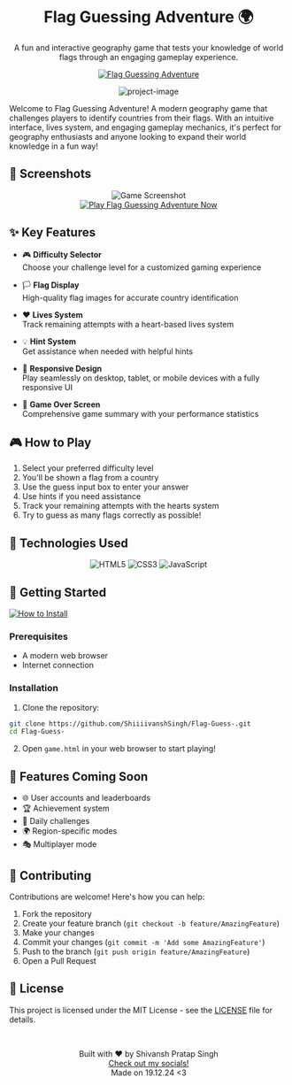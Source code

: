 <a name="readme-top"></a>

<div align="center">
  <h1>Flag Guessing Adventure 🌍</h1>
  <p>A fun and interactive geography game that tests your knowledge of world flags through an engaging gameplay experience.</p>
  


  
  <a href="https://shiiiivanshsingh.github.io/Flag-Guess-/game.html"><img src="https://img.shields.io/badge/Flag_Guessing_Adventure-0066FF?style=for-the-badge&logo=github&logoColor=white" alt="Flag Guessing Adventure"></a>

  <p align="center"><img src="https://socialify.git.ci/ShiiiivanshSingh/Flag-Guess-/image?description=1&amp;language=1&amp;name=1&amp;owner=1&amp;pattern=Brick+Wall&amp;theme=Dark" alt="project-image"></p>
</div>

Welcome to Flag Guessing Adventure! A modern geography game that challenges players to identify countries from their flags. With an intuitive interface, lives system, and engaging gameplay mechanics, it's perfect for geography enthusiasts and anyone looking to expand their world knowledge in a fun way!



## 🌟 Screenshots

<div align="center">
  <img src="https://github.com/user-attachments/assets/79bf9491-a31e-48a3-b45e-cb1cff4a976f" alt="Game Screenshot">
</div>

<div align="center">
  <a href="https://shiiiivanshsingh.github.io/Flag-Guess-/game.html"><img src="https://img.shields.io/badge/🌍%20Play%20Flag%20Guessing%20Adventure%20Now-4285F4?style=for-the-badge" alt="Play Flag Guessing Adventure Now"></a>
</div>





## ✨ Key Features

* 🎮 **Difficulty Selector**
  </br>Choose your challenge level for a customized gaming experience

* 🏳️ **Flag Display**
  </br>High-quality flag images for accurate country identification

* ❤️ **Lives System**
  </br>Track remaining attempts with a heart-based lives system

* 💡 **Hint System**
  </br>Get assistance when needed with helpful hints

* 📱 **Responsive Design**
  </br>Play seamlessly on desktop, tablet, or mobile devices with a fully responsive UI

* 🎯 **Game Over Screen**
  </br>Comprehensive game summary with your performance statistics

## 🎮 How to Play

1. Select your preferred difficulty level
2. You'll be shown a flag from a country
3. Use the guess input box to enter your answer
4. Use hints if you need assistance
5. Track your remaining attempts with the hearts system
6. Try to guess as many flags correctly as possible!

## 🔧 Technologies Used

<div align="center">
  <img src="https://img.shields.io/badge/HTML5-E34F26?style=for-the-badge&logo=html5&logoColor=white" alt="HTML5">
  <img src="https://img.shields.io/badge/CSS3-1572B6?style=for-the-badge&logo=css3&logoColor=white" alt="CSS3">
  <img src="https://img.shields.io/badge/JavaScript-F7DF1E?style=for-the-badge&logo=javascript&logoColor=black" alt="JavaScript">
</div>

## 🚀 Getting Started

<a href="#-getting-started"><img src="https://img.shields.io/badge/🔧%20How%20to%20Install-808080?style=for-the-badge" alt="How to Install"></a>

### Prerequisites
- A modern web browser
- Internet connection

### Installation
1. Clone the repository:
```bash
git clone https://github.com/ShiiiivanshSingh/Flag-Guess-.git
cd Flag-Guess-
```

2. Open `game.html` in your web browser to start playing!

## 🎯 Features Coming Soon

* 🌐 User accounts and leaderboards
* 🏆 Achievement system
* 🔄 Daily challenges
* 🌍 Region-specific modes
* 🎭 Multiplayer mode

## 🤝 Contributing

Contributions are welcome! Here's how you can help:

1. Fork the repository
2. Create your feature branch (`git checkout -b feature/AmazingFeature`)
3. Make your changes
4. Commit your changes (`git commit -m 'Add some AmazingFeature'`)
5. Push to the branch (`git push origin feature/AmazingFeature`)
6. Open a Pull Request

## 📄 License

This project is licensed under the MIT License - see the [LICENSE](LICENSE) file for details.



<div align="center">
<br>

Built with ♥️ by Shivansh Pratap Singh
<br>
<a href="https://linktr.ee/ShivanshPratapSingh">Check out my socials!</a>
<br>
Made on 19.12.24 <3
</div>
